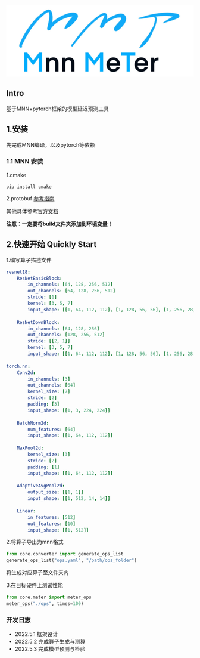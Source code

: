 ![img.png](img.png)
## Intro
基于MNN+pytorch框架的模型延迟预测工具
## 1.安装
先完成MNN编译，以及pytorch等依赖
### 1.1 MNN 安装
1.cmake
```
pip install cmake
```
2.protobuf [参考指南](https://zhuanlan.zhihu.com/p/160249058)

其他具体参考[官方文档](https://www.yuque.com/mnn/cn/model_convert)

**注意：一定要将build文件夹添加到环境变量！**

## 2.快速开始 Quickly Start
1.编写算子描述文件
```yaml
resnet18:
    ResNetBasicBlock:
        in_channels: [64, 128, 256, 512]
        out_channels: [64, 128, 256, 512]
        stride: [1]
        kernel: [3, 5, 7]
        input_shape: [[1, 64, 112, 112], [1, 128, 56, 56], [1, 256, 28, 28], [1, 512, 14, 14]]

    ResNetDownBlock:
        in_channels: [64, 128, 256]
        out_channels: [128, 256, 512]
        stride: [[2, 1]]
        kernel: [3, 5, 7]
        input_shape: [[1, 64, 112, 112], [1, 128, 56, 56], [1, 256, 28, 28]]

torch.nn:
    Conv2d:
        in_channels: [3]
        out_channels: [64]
        kernel_size: [7]
        stride: [2]
        padding: [3]
        input_shape: [[1, 3, 224, 224]]

    BatchNorm2d:
        num_features: [64]
        input_shape: [[1, 64, 112, 112]]

    MaxPool2d:
        kernel_size: [3]
        stride: [2]
        padding: [1]
        input_shape: [[1, 64, 112, 112]]

    AdaptiveAvgPool2d:
        output_size: [[1, 1]]
        input_shape: [[1, 512, 14, 14]]

    Linear:
        in_features: [512]
        out_features: [10]
        input_shape: [[1, 512]]
```
2.将算子导出为mnn格式
```python
from core.converter import generate_ops_list
generate_ops_list("ops.yaml", "/path/ops_folder")
```
将生成对应算子至文件夹内

3.在目标硬件上测试性能
```python
from core.meter import meter_ops
meter_ops("./ops", times=100)
```

### 开发日志
* 2022.5.1 框架设计
* 2022.5.2 完成算子生成与测算
* 2022.5.3 完成模型预测与检验
